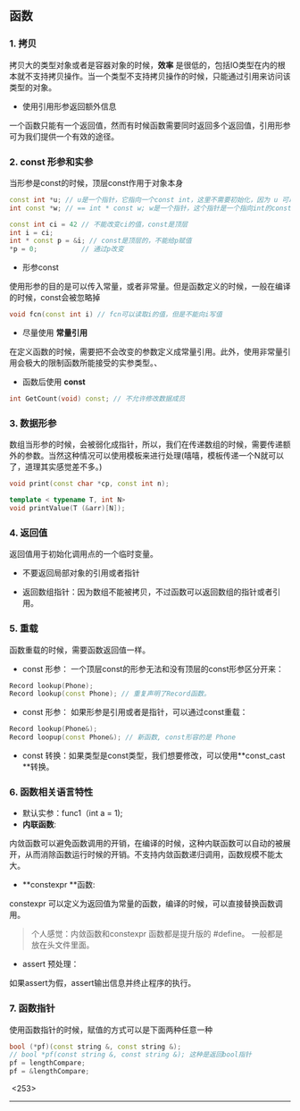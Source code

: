 ## 函数

### 1. 拷贝

拷贝大的类型对象或者是容器对象的时候，__效率__ 是很低的，包括IO类型在内的根本就不支持拷贝操作。当一个类型不支持拷贝操作的时候，只能通过引用来访问该类型的对象。

- 使用引用形参返回额外信息

一个函数只能有一个返回值，然而有时候函数需要同时返回多个返回值，引用形参可为我们提供一个有效的途径。

### 2. const 形参和实参

当形参是const的时候，顶层const作用于对象本身

```c++
const int *u; // u是一个指针，它指向一个const int，这里不需要初始化，因为 u 可以指向任意标识符，但是它的值不能被改变 *u 不能被赋值
int const *w; // == int * const w; w是一个指针，这个指针是一个指向int的const指针，指针本身是const，所以 w 必须不能改变，但是可以改变 *u 的值
```



```c++
const int ci = 42 // 不能改变ci的值，const是顶层
int i = ci;
int * const p = &i; // const是顶层的，不能给p赋值
*p = 0;           // 通过p改变
```

- 形参const

使用形参的目的是可以传入常量，或者非常量。但是函数定义的时候，一般在编译的时候，const会被忽略掉

```c++
void fcn(const int i) // fcn可以读取i的值，但是不能向i写值
```

- 尽量使用 __常量引用__

在定义函数的时候，需要把不会改变的参数定义成常量引用。此外，使用非常量引用会极大的限制函数所能接受的实参类型。、

- 函数后使用 __const__

```c++
int GetCount(void) const; // 不允许修改数据成员
```



### 3. 数据形参

数组当形参的时候，会被弱化成指针，所以，我们在传递数组的时候，需要传递额外的参数。当然这种情况可以使用模板来进行处理(嘻嘻，模板传递一个N就可以了，道理其实感觉差不多。)

```c++
void print(const char *cp, const int n);

template < typename T, int N>
void printValue(T (&arr)[N]);
```

### 4. 返回值

返回值用于初始化调用点的一个临时变量。

- 不要返回局部对象的引用或者指针

- 返回数组指针：因为数组不能被拷贝，不过函数可以返回数组的指针或者引用。

### 5. 重载

函数重载的时候，需要函数返回值一样。

- const 形参： 一个顶层const的形参无法和没有顶层的const形参区分开来：

```c++
Record lookup(Phone); 
Record lookup(const Phone); // 重复声明了Record函数。
```

- const 形参： 如果形参是引用或者是指针，可以通过const重载：

```c++
Record lookup(Phone&);
Record loopup(const Phone&); // 新函数, const形容的是 Phone
```

- const 转换：如果类型是const类型，我们想要修改，可以使用**const_cast **转换。

### 6. 函数相关语言特性

- 默认实参：func1（int a = 1);
- __内联函数__:

内敛函数可以避免函数调用的开销，在编译的时候，这种内联函数可以自动的被展开，从而消除函数运行时候的开销。不支持内敛函数递归调用，函数规模不能太大。

- **constexpr **函数:

constexpr 可以定义为返回值为常量的函数，编译的时候，可以直接替换函数调用。

>个人感觉：内敛函数和constexpr 函数都是提升版的 #define。 一般都是放在头文件里面。

- assert 预处理：

如果assert为假，assert输出信息并终止程序的执行。

### 7. 函数指针

使用函数指针的时候，赋值的方式可以是下面两种任意一种

```c++
bool (*pf)(const string &, const string &); 
// bool *pf(const string &, const string &); 这种是返回bool指针
pf = lengthCompare;
pf = &lengthCompare;
```



​																																													<253>

---



